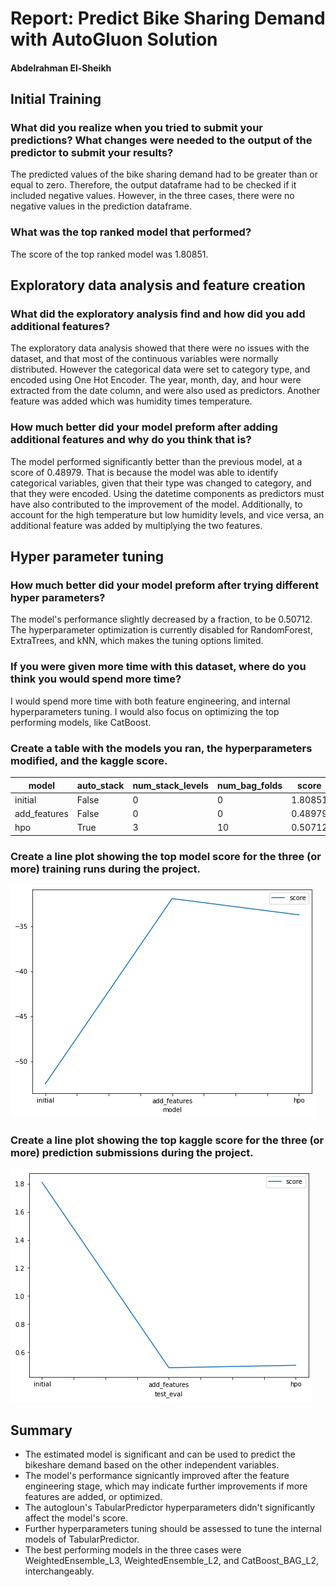 # Report: Predict Bike Sharing Demand with AutoGluon Solution
#### Abdelrahman El-Sheikh

## Initial Training
### What did you realize when you tried to submit your predictions? What changes were needed to the output of the predictor to submit your results?
The predicted values of the bike sharing demand had to be greater than or equal to zero. Therefore, the output dataframe had to be checked if it included negative values. However, in the three cases, there were no negative values in the prediction dataframe.

### What was the top ranked model that performed?
The score of the top ranked model was 1.80851.

## Exploratory data analysis and feature creation
### What did the exploratory analysis find and how did you add additional features?
The exploratory data analysis showed that there were no issues with the dataset, and that most of the continuous variables were normally distributed. However the categorical data were set to category type, and encoded using One Hot Encoder. The year, month, day, and hour were extracted from the date column, and were also used as predictors. Another feature was added which was humidity times temperature. 

### How much better did your model preform after adding additional features and why do you think that is?
The model performed significantly better than the previous model, at a score of 0.48979. That is because the model was able to identify categorical variables, given that their type was changed to category, and that they were encoded. Using the datetime components as predictors must have also contributed to the improvement of the model. Additionally, to account for the high temperature but low humidity levels, and vice versa, an additional feature was added by multiplying the two features. 
## Hyper parameter tuning
### How much better did your model preform after trying different hyper parameters?
The model's performance slightly decreased by a fraction, to be 0.50712. The hyperparameter optimization is currently disabled for RandomForest, ExtraTrees, and kNN, which makes the tuning options limited.
### If you were given more time with this dataset, where do you think you would spend more time?
I would spend more time with both feature engineering, and internal hyperparameters tuning. I would also focus on optimizing the top performing models, like CatBoost. 

### Create a table with the models you ran, the hyperparameters modified, and the kaggle score.
|model|auto_stack|num_stack_levels|num_bag_folds|score|
|--|--|--|--|--|
|initial|False|0|0|1.80851|
|add_features|False|0|0|0.48979|
|hpo|True|3|10|0.50712|

### Create a line plot showing the top model score for the three (or more) training runs during the project.


![model_train_score.png](img/model_train_score.png)

### Create a line plot showing the top kaggle score for the three (or more) prediction submissions during the project.


![model_test_score.png](img/model_test_score.png)

## Summary
- The estimated model is significant and can be used to predict the bikeshare demand based on the other independent variables.
- The model's performance signicantly improved after the feature engineering stage, which may indicate further improvements if more features are added, or optimized.
- The autogloun's TabularPredictor hyperparameters didn't significantly affect the model's score.
- Further hyperparameters tuning should be assessed to tune the internal models of TabularPredictor.
- The best performing models in the three cases were WeightedEnsemble_L3, WeightedEnsemble_L2, and CatBoost_BAG_L2, interchangeably.